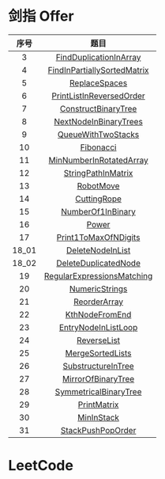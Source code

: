# 剑指 Offer

| 序号  |                                                                                   题目                                                                                    |
| :---: | :-----------------------------------------------------------------------------------------------------------------------------------------------------------------------: |
|   3   |      [FindDuplicationInArray](https://github.com/dyfloveslife/LeetCodeAndSwordToOffer/blob/master/src/JianzhiOfferSolution/_03_FindDuplicationInArray/Solution.java)      |
|   4   | [FindInPartiallySortedMatrix](https://github.com/dyfloveslife/LeetCodeAndSwordToOffer/blob/master/src/JianzhiOfferSolution/_04_FindInPartiallySortedMatrix/Solution.java) |
|   5   |               [ReplaceSpaces](https://github.com/dyfloveslife/LeetCodeAndSwordToOffer/blob/master/src/JianzhiOfferSolution/_05_ReplaceSpaces/Solution.java)               |
|   6   |    [PrintListInReversedOrder](https://github.com/dyfloveslife/LeetCodeAndSwordToOffer/blob/master/src/JianzhiOfferSolution/_06_PrintListInReversedOrder/Solution.java)    |
|   7   |   [ConstructBinaryTree](https://github.com/dyfloveslife/LeetCodeAndSwordToOffer/blob/master/src/JianzhiOfferSolution/_07_ConstructBinaryTree/ConstructBinaryTree.java)    |
|   8   |       [NextNodeInBinaryTrees](https://github.com/dyfloveslife/LeetCodeAndSwordToOffer/blob/master/src/JianzhiOfferSolution/_08_NextNodeInBinaryTrees/Solution.java)       |
|   9   |          [QueueWithTwoStacks](https://github.com/dyfloveslife/LeetCodeAndSwordToOffer/blob/master/src/JianzhiOfferSolution/_09_QueueWithTwoStacks/Solution.java)          |
|  10   |                   [Fibonacci](https://github.com/dyfloveslife/LeetCodeAndSwordToOffer/blob/master/src/JianzhiOfferSolution/_10_Fibonacci/Solution.java)                   |
|  11   |     [MinNumberInRotatedArray](https://github.com/dyfloveslife/LeetCodeAndSwordToOffer/blob/master/src/JianzhiOfferSolution/_11_MinNumberInRotatedArray/Solution.java)     |
|  12   |     [StringPathInMatrix](https://github.com/dyfloveslife/LeetCodeAndSwordToOffer/blob/master/src/JianzhiOfferSolution/_12_StringPathInMatrix/StringPathInMatrix.java)     |
|  13   |                   [RobotMove](https://github.com/dyfloveslife/LeetCodeAndSwordToOffer/blob/master/src/JianzhiOfferSolution/_13_RobotMove/Solution.java)                   |
|  14   |                 [CuttingRope](https://github.com/dyfloveslife/LeetCodeAndSwordToOffer/blob/master/src/JianzhiOfferSolution/_14_CuttingRope/Solution.java)                 |
|  15   |           [NumberOf1InBinary](https://github.com/dyfloveslife/LeetCodeAndSwordToOffer/blob/master/src/JianzhiOfferSolution/_15_NumberOf1InBinary/Solution.java)           |
|  16   |                       [Power](https://github.com/dyfloveslife/LeetCodeAndSwordToOffer/blob/master/src/JianzhiOfferSolution/_16_Power/Solution.java)                       |
|  17   |        [Print1ToMaxOfNDigits](https://github.com/dyfloveslife/LeetCodeAndSwordToOffer/blob/master/src/JianzhiOfferSolution/_17_Print1ToMaxOfNDigits/Solution.java)        |
| 18_01 |          [DeleteNodeInList](https://github.com/dyfloveslife/LeetCodeAndSwordToOffer/blob/master/src/JianzhiOfferSolution/_18_01_DeleteNodeInList/Solution.java)           |
| 18_02 |      [DeleteDuplicatedNode](https://github.com/dyfloveslife/LeetCodeAndSwordToOffer/blob/master/src/JianzhiOfferSolution/_18_02_DeleteDuplicatedNode/Solution.java)       |
|  19   |  [RegularExpressionsMatching](https://github.com/dyfloveslife/LeetCodeAndSwordToOffer/blob/master/src/JianzhiOfferSolution/_19_RegularExpressionsMatching/Solution.java)  |
|  20   |              [NumericStrings](https://github.com/dyfloveslife/LeetCodeAndSwordToOffer/blob/master/src/JianzhiOfferSolution/_20_NumericStrings/Solution.java)              |
|  21   |                [ReorderArray](https://github.com/dyfloveslife/LeetCodeAndSwordToOffer/blob/master/src/JianzhiOfferSolution/_21_ReorderArray/Solution.java)                |
|  22   |              [KthNodeFromEnd](https://github.com/dyfloveslife/LeetCodeAndSwordToOffer/blob/master/src/JianzhiOfferSolution/_22_KthNodeFromEnd/Solution.java)              |
|  23   |         [EntryNodeInListLoop](https://github.com/dyfloveslife/LeetCodeAndSwordToOffer/blob/master/src/JianzhiOfferSolution/_23_EntryNodeInListLoop/Solution.java)         |
|  24   |                 [ReverseList](https://github.com/dyfloveslife/LeetCodeAndSwordToOffer/blob/master/src/JianzhiOfferSolution/_24_ReverseList/Solution.java)                 |
|  25   |            [MergeSortedLists](https://github.com/dyfloveslife/LeetCodeAndSwordToOffer/blob/master/src/JianzhiOfferSolution/_25_MergeSortedLists/Solution.java)            |
|  26   |          [SubstructureInTree](https://github.com/dyfloveslife/LeetCodeAndSwordToOffer/blob/master/src/JianzhiOfferSolution/_26_SubstructureInTree/Solution.java)          |
|  27   |          [MirrorOfBinaryTree](https://github.com/dyfloveslife/LeetCodeAndSwordToOffer/blob/master/src/JianzhiOfferSolution/_27_MirrorOfBinaryTree/Solution.java)          |
|  28   |       [SymmetricalBinaryTree](https://github.com/dyfloveslife/LeetCodeAndSwordToOffer/blob/master/src/JianzhiOfferSolution/_28_SymmetricalBinaryTree/Solution.java)       |
|  29   |                 [PrintMatrix](https://github.com/dyfloveslife/LeetCodeAndSwordToOffer/blob/master/src/JianzhiOfferSolution/_29_PrintMatrix/Solution.java)                 |
|  30   |                  [MinInStack](https://github.com/dyfloveslife/LeetCodeAndSwordToOffer/blob/master/src/JianzhiOfferSolution/_30_MinInStack/Solution.java)                  |
|  31   |           [StackPushPopOrder](https://github.com/dyfloveslife/LeetCodeAndSwordToOffer/blob/master/src/JianzhiOfferSolution/_31_StackPushPopOrder/Solution.java)           |

# LeetCode
